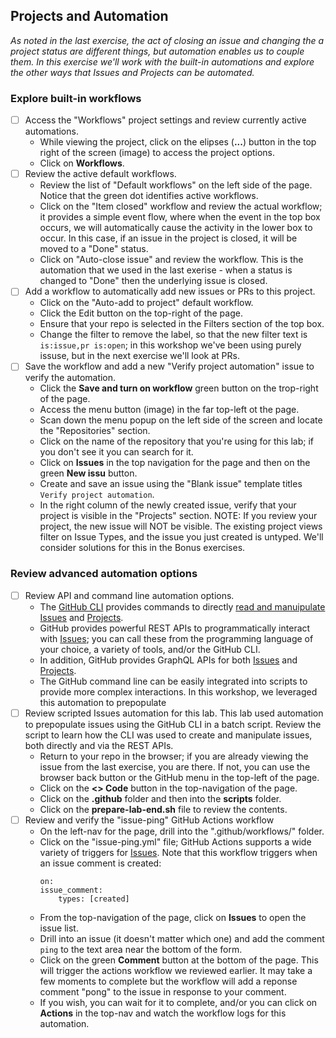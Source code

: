 ## Projects and Automation
_As noted in the last exercise, the act of closing an issue and changing the a project status are different things, but automation enables us to couple them. In this exercise we'll work with the built-in automations and explore the other ways that Issues and Projects can be automated._

### Explore built-in workflows
- [ ] Access the "Workflows" project settings and review currently active automations.
  - While viewing the project, click on the elipses (**...**) button in the top right of the screen (image) to access the project options.
  - Click on **Workflows**.
- [ ] Review the active default workflows.
  - Review the list of "Default workflows" on the left side of the page.  Notice that the green dot identifies active workflows.
  - Click on the "Item closed" workflow and review the actual workflow; it provides a simple event flow, where when the event in the top box occurs, we will automatically cause the activity in the lower box to occur.  In this case, if an issue in the project is closed, it will be moved to a "Done" status.
  - Click on "Auto-close issue" and review the workflow.  This is the automation that we used in the last exerise - when a status is changed to "Done" then the underlying issue is closed.
- [ ] Add a workflow to automatically add new issues or PRs to this project.
  - Click on the "Auto-add to project" default workflow.
  - Click the Edit button on the top-right of the page.
  - Ensure that your repo is selected in the Filters section of the top box.
  - Change the filter to remove the label, so that the new filter text is `is:issue,pr is:open`; in this workshop we've been using purely issuse, but in the next exercise we'll look at PRs.
- [ ] Save the workflow and add a new "Verify project automation" issue to verify the automation.
  - Click the **Save and turn on workflow** green button on the trop-right of the page.
  - Access the menu button (image) in the far top-left ot the page.
  - Scan down the menu popup on the left side of the screen and locate the "Repositories" section.
  - Click on the name of the repository that you're using for this lab; if you don't see it you can search for it.
  - Click on **Issues** in the top navigation for the page and then on the green **New issu** button.
  - Create and save an issue using the "Blank issue" template titles `Verify project automation`.
  - In the right column of the newly created issue, verify that your project is visible in the "Projects" section.
NOTE: If you review your project, the new issue will NOT be visible. The existing project views filter on Issue Types, and the issue you just created is untyped.  We'll consider solutions for this in the Bonus exercises.

### Review advanced automation options
- [ ] Review API and command line automation options.
  - The [GitHub CLI](https://cli.github.com/) provides commands to directly [read and manuipulate Issues](https://cli.github.com/manual/gh_issue) and [Projects](https://cli.github.com/manual/gh_project).
  - GitHub provides powerful REST APIs to programmatically interact with [Issues](https://docs.github.com/en/rest/issues); you can call these from the programming language of your choice, a variety of tools, and/or the GitHub CLI.
  - In addition, GitHub provides GraphQL APIs for both [Issues](https://docs.github.com/en/issues/planning-and-tracking-with-projects/automating-your-project/using-the-api-to-manage-projects) and [Projects](https://docs.github.com/en/issues/planning-and-tracking-with-projects/automating-your-project/using-the-api-to-manage-projects).
  - The GitHub command line can be easily integrated into scripts to provide more complex interactions. In this workshop, we leveraged this automation to prepopulate 
- [ ] Review scripted Issues automation for this lab.
  This lab used automation to prepopulate issues using the GitHub CLI in a batch script.  Review the script to learn how the CLI was used to create and manipulate issues, both directly and via the REST APIs.
  - Return to your repo in the browser; if you are already viewing the issue from the last exercise, you are there.  If not, you can use the browser back button or the GitHub menu in the top-left of the page.
  - Click on the **<> Code** button in the top-navigation of the page.
  - Click on the **.github** folder and then into the **scripts** folder.
  - Click on the **prepare-lab-end.sh** file to review the contents.
- [ ] Review and verify the "issue-ping" GitHub Actions workflow
  - On the left-nav for the page, drill into the ".github/workflows/" folder.
  - Click on the "issue-ping.yml" file; GitHub Actions supports a wide variety of triggers for [Issues](https://docs.github.com/en/actions/writing-workflows/choosing-when-your-workflow-runs/events-that-trigger-workflows#issues).  Note that this workflow triggers when an issue comment is created:
    ```
    on:
    issue_comment:
        types: [created]
    ```
  - From the top-navigation of the page, click on **Issues** to open the issue list.
  - Drill into an issue (it doesn't matter which one) and add the comment `ping` to the text area near the bottom of the form.
  - Click on the green **Comment** button at the bottom of the page.  This will trigger the actions workflow we reviewed earlier.  It may take a few moments to complete but the workflow will add a reponse comment "pong" to the issue in response to your comment.
  - If you wish, you can wait for it to complete, and/or you can click on **Actions** in the top-nav and watch the workflow logs for this automation.

